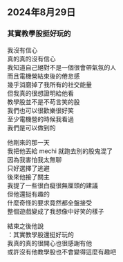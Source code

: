 ## 2024年8月29日
### 其實教學股挺好玩的

我沒有信心  
真的真的沒有信心  
我知道自己絕對不是一個很會帶氣氛的人  
而且電機營結束後的倦怠感  
幾乎消磨掉了我所有的社交能量  
但我真的很想證明給他看  
教學股並不是不苟言笑的股  
我們也可以很歡樂很好笑  
至少電機營的時候我看過  
我們是可以做到的  

他剛來的那一天  
我把他丟給 mechi 就跑去別的股鬼混了  
因為我害怕我太無聊  
只好選擇了逃避  
後來他接了關主  
我提了一些很白癡很無厘頭的建議  
但他還挺有趣的  
什麼奇怪的要求竟然都全盤接受  
整個遊戲變成了我想像中好笑的樣子  

結束之後他說  
：其實教學股還挺好玩的  
我真的真的很開心也很感謝有他  
或許沒有他教學股也不會變得這麼有趣吧  